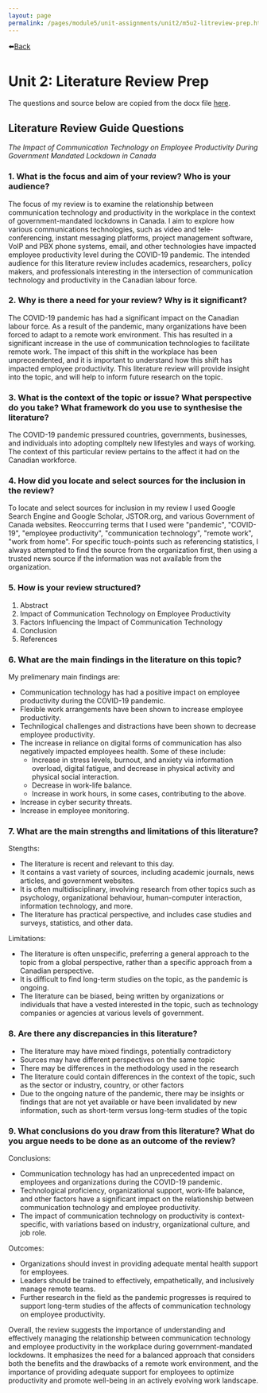 ```yaml
---
layout: page
permalink: /pages/module5/unit-assignments/unit2/m5u2-litreview-prep.html
---
```


⬅️[Back](/pages/module5/unit-assignments/unit2/m5u2.html)

# Unit 2: Literature Review Prep

The questions and source below are copied from the docx file [here](/pages/module5/unit-assignments/unit2/RMPP_Literature_Review_Guide_Questions.docx).


## Literature Review Guide Questions

*The Impact of Communication Technology on Employee Productivity During Government Mandated Lockdown in Canada*

### 1. What is the focus and aim of your review? Who is your audience?

The focus of my review is to examine the relationship between communication technology and productivity in the workplace in the context of government-mandated lockdowns in Canada. I aim to explore how various communications technologies, such as video and tele-conferencing, instant messaging platforms, project management software, VoIP and PBX phone systems, email, and other technologies have impacted employee productivity level during the COVID-19 pandemic. The intended audience for this literature review includes academics, researchers, policy makers, and professionals interesting in the intersection of communication technology and productivity in the Canadian labour force.

### 2. Why is there a need for your review? Why is it significant?

The COVID-19 pandemic has had a significant impact on the Canadian labour force. As a result of the pandemic, many organizations have been forced to adapt to a remote work environment. This has resulted in a significant increase in the use of communication technologies to facilitate remote work. The impact of this shift in the workplace has been unprecendented, and it is important to understand how this shift has impacted employee productivity. This literature review will provide insight into the topic, and will help to inform future research on the topic.

### 3. What is the context of the topic or issue? What perspective do you take? What framework do you use to synthesise the literature?

The COVID-19 pandemic pressured countries, governments, businesses, and individuals into adopting compltely new lifestyles and ways of working. The context of this particular review pertains to the affect it had on the Canadian workforce.

### 4. How did you locate and select sources for the inclusion in the review?

To locate and select sources for inclusion in my review I used Google Search Engine and Google Scholar, JSTOR.org, and various Government of Canada websites. Reoccurring terms that I used were "pandemic", "COVID-19", "employee productivity", "communication technology", "remote work", "work from home". For specific touch-points such as referencing statistics, I always attempted to find the source from the organization first, then using a trusted news source if the information was not available from the organization.

### 5. How is your review structured?

1. Abstract
2. Impact of Communication Technology on Employee Productivity
3. Factors Influencing the Impact of Communication Technology
4. Conclusion
5. References

### 6. What are the main findings in the literature on this topic?

My prelimenary main findings are:
- Communication technology has had a positive impact on employee productivity during the COVID-19 pandemic.
- Flexible work arrangements have been shown to increase employee productivity.
- Technilogical challenges and distractions have been shown to decrease employee productivity.
- The increase in reliance on digital forms of communication has also negatively impacted employees health. Some of these include:
    - Increase in stress levels, burnout, and anxiety via information overload, digital fatigue, and decrease in physical activity and physical social interaction.
    - Decrease in work-life balance.
    - Increase in work hours, in some cases, contributing to the above.
- Increase in cyber security threats.
- Increase in employee monitoring.

### 7. What are the main strengths and limitations of this literature?

Stengths:
- The literature is recent and relevant to this day.
- It contains a vast variety of sources, including academic journals, news articles, and government websites.
- It is often multidisciplinary, involving research from other topics such as psychology, organizational behaviour, human-computer interaction, information technology, and more.
- The literature has practical perspective, and includes case studies and surveys, statistics, and other data.

Limitations:
- The literature is often unspecific, preferring a general approach to the topic from a global perspective, rather than a specific approach from a Canadian perspective.
- It is difficult to find long-term studies on the topic, as the pandemic is ongoing.
- The literature can be biased, being written by organizations or individuals that have a vested interested in the topic, such as technology companies or agencies at various levels of government.

### 8. Are there any discrepancies in this literature?

- The literature may have mixed findings, potentially contradictory
- Sources may have different perspectives on the same topic
- There may be differences in the methodology used in the research
- The literature could contain differences in the context of the topic, such as the sector or industry, country, or other factors
- Due to the ongoing nature of the pandemic, there may be insights or findings that are not yet available or have been invalidated by new information, such as short-term versus long-term studies of the topic

### 9. What conclusions do you draw from this literature? What do you argue needs to be done as an outcome of the review?

Conclusions:
- Communication technology has had an unprecedented impact on employees and organizations during the COVID-19 pandemic.
- Technological proficiency, organizational support, work-life balance, and other factors have a significant impact on the relationship between communication technology and employee productivity.
- The impact of communication technology on productivity is context-specific, with variations based on industry, organizational culture, and job role.

Outcomes:
- Organizations should invest in providing adequate mental health support for employees.
- Leaders should be trained to effectively, empathetically, and inclusively manage remote teams.
- Further research in the field as the pandemic progresses is required to support long-term studies of the affects of communication technology on employee productivity.

Overall, the review suggests the importance of understanding and effectively managing the relationship between communication technology and employee productivity in the workplace during government-mandated lockdowns. It emphasizes the need for a balanced approach that considers both the benefits and the drawbacks of a remote work environment, and the importance of providing adequate support for employees to optimize productivity and promote well-being in an actively evolving work landscape.
